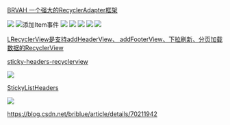 [BRVAH  一个强大的RecyclerAdapter框架](https://github.com/CymChad/BaseRecyclerViewAdapterHelper)

![](https://upload-images.jianshu.io/upload_images/972352-bbacc52dd247f621.gif?imageMogr2/auto-orient/strip%7CimageView2/2/w/341/format/webp)
![添加Item事件](https://upload-images.jianshu.io/upload_images/972352-2782db0d3f5a85d6.gif?imageMogr2/auto-orient/strip%7CimageView2/2/w/341/format/webp)
![](https://upload-images.jianshu.io/upload_images/972352-ef9eb5bc94c8b165.gif?imageMogr2/auto-orient/strip%7CimageView2/2/w/341/format/webp)
![](https://upload-images.jianshu.io/upload_images/972352-a06197a4e0aca2b7.gif?imageMogr2/auto-orient/strip%7CimageView2/2/w/341/format/webp)
![](https://upload-images.jianshu.io/upload_images/972352-aa122442f6568954.gif?imageMogr2/auto-orient/strip%7CimageView2/2/w/341/format/webp)
![](https://upload-images.jianshu.io/upload_images/972352-0280a406c0196d1a.gif?imageMogr2/auto-orient/strip%7CimageView2/2/w/341/format/webp)
![](https://upload-images.jianshu.io/upload_images/972352-a6ec71ff8c26cd9e.gif?imageMogr2/auto-orient/strip%7CimageView2/2/w/341/format/webp)

[LRecyclerView是支持addHeaderView、 addFooterView、下拉刷新、分页加载数据的RecyclerView](https://github.com/jdsjlzx/LRecyclerView)


[sticky-headers-recyclerview](https://github.com/timehop/sticky-headers-recyclerview)

![](https://camo.githubusercontent.com/2712b977a781964db02085035e43281773ab4ffa/687474703a2f2f692e696d6775722e636f6d2f49307a746f50772e676966)

[StickyListHeaders](https://github.com/emilsjolander/StickyListHeaders)

![](https://github.com/emilsjolander/StickyListHeaders/raw/master/demo.gif)


https://blog.csdn.net/briblue/article/details/70211942

